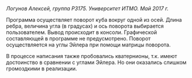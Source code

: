 _Логунов Алексей, группа Р3175.
Университет ИТМО.
Май 2017 г._

Программа осуществляет поворот куба вокруг одной из осей.
Длина ребра, величина угла (в градусах) и ось поворота выбирается пользователем.
Вывод происходит в консоли. Графической составляющей в программе не предусмотрено.
Поворот осуществляется на углы Эйлера при помощи матрицы поворота.

В процессе написания также пробовались кватернионы, т.к. имеют достоинство в сравнении с углами Эйлера.
Но они оказались слишком громоздкими в реализации.
